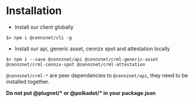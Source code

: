# Installation


*   Install our client globally
```
$> npm i @cennznet/cli -g
```


*  Install our api, generic asset, cennzx spot and attestation locally

```
$> npm i --save @cennznet/api @cennznet/crml-generic-asset @cennznet/crml-cennzx-spot @cennznet/crml-attestation
```

`@cennznet/crml-*` are peer dependencies to `@cennznet/api`, they need to be installed together.

**Do not put @plugnet/\* or @polkadot/\* in your package.json**

